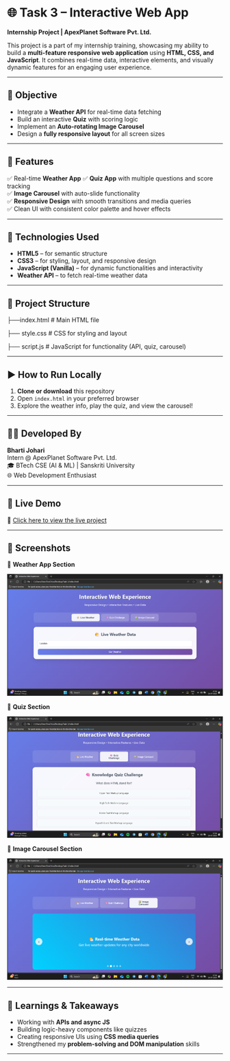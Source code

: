 # 🌐 Task 3 – Interactive Web App  
**Internship Project | ApexPlanet Software Pvt. Ltd.**

This project is a part of my internship training, showcasing my ability to build a **multi-feature responsive web application** using **HTML, CSS, and JavaScript**. It combines real-time data, interactive elements, and visually dynamic features for an engaging user experience.

---

## 🎯 Objective

- Integrate a **Weather API** for real-time data fetching  
- Build an interactive **Quiz** with scoring logic  
- Implement an **Auto-rotating Image Carousel**  
- Design a **fully responsive layout** for all screen sizes  

---

## 🧩 Features

✅ Real-time **Weather App** 
✅ **Quiz App** with multiple questions and score tracking  
✅ **Image Carousel** with auto-slide functionality  
✅ **Responsive Design** with smooth transitions and media queries  
✅ Clean UI with consistent color palette and hover effects  

---

## 🔧 Technologies Used

- **HTML5** – for semantic structure  
- **CSS3** – for styling, layout, and responsive design  
- **JavaScript (Vanilla)** – for dynamic functionalities and interactivity  
- **Weather API** – to fetch real-time weather data  

---

## 📂 Project Structure

├──index.html # Main HTML file

├── style.css # CSS for styling and layout

├── script.js # JavaScript for functionality (API, quiz, carousel)

---

## ▶️ How to Run Locally

1. **Clone or download** this repository  
2. Open `index.html` in your preferred browser  
3. Explore the weather info, play the quiz, and view the carousel!

---

## 👩‍💻 Developed By  
**Bharti Johari**  
Intern @ ApexPlanet Software Pvt. Ltd.  
🎓 BTech CSE (AI & ML) | Sanskriti University  
🌐 Web Development Enthusiast 

---

## 🚀 Live Demo  
🔗 [Click here to view the live project](https://bharti-johari.github.io/TASK-3-WEB-DEVELOPMENT/)


---

## 📸 Screenshots

🔹 **Weather App Section**

  ![Weather Screenshot](weather_api.png) 
  
🔹 **Quiz Section**  
   
  ![Quiz Screenshot](quiz.png)
  
🔹 **Image Carousel Section**
  
  ![Image Carousel Screenshot](imagecarousel.png)
  
---

## 📌 Learnings & Takeaways

- Working with **APIs and async JS**  
- Building logic-heavy components like quizzes  
- Creating responsive UIs using **CSS media queries**  
- Strengthened my **problem-solving and DOM manipulation** skills

---
